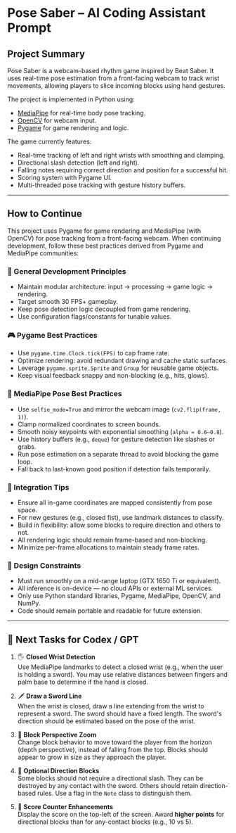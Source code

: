 # Pose Saber – AI Coding Assistant Prompt

## Project Summary
Pose Saber is a webcam-based rhythm game inspired by Beat Saber. It uses real-time pose estimation from a front-facing webcam to track wrist movements, allowing players to slice incoming blocks using hand gestures.

The project is implemented in Python using:
- [MediaPipe](https://google.github.io/mediapipe/) for real-time body pose tracking.
- [OpenCV](https://opencv.org/) for webcam input.
- [Pygame](https://www.pygame.org/) for game rendering and logic.

The game currently features:
- Real-time tracking of left and right wrists with smoothing and clamping.
- Directional slash detection (left and right).
- Falling notes requiring correct direction and position for a successful hit.
- Scoring system with Pygame UI.
- Multi-threaded pose tracking with gesture history buffers.

---

## How to Continue

This project uses Pygame for game rendering and MediaPipe (with OpenCV) for pose tracking from a front-facing webcam. When continuing development, follow these best practices derived from Pygame and MediaPipe communities:

### 🧠 General Development Principles
- Maintain modular architecture: input → processing → game logic → rendering.
- Target smooth 30 FPS+ gameplay.
- Keep pose detection logic decoupled from game rendering.
- Use configuration flags/constants for tunable values.

### 🎮 Pygame Best Practices
- Use `pygame.time.Clock.tick(FPS)` to cap frame rate.
- Optimize rendering: avoid redundant drawing and cache static surfaces.
- Leverage `pygame.sprite.Sprite` and `Group` for reusable game objects.
- Keep visual feedback snappy and non-blocking (e.g., hits, glows).

### 🤖 MediaPipe Pose Best Practices
- Use `selfie_mode=True` and mirror the webcam image (`cv2.flip(frame, 1)`).
- Clamp normalized coordinates to screen bounds.
- Smooth noisy keypoints with exponential smoothing (`alpha = 0.6–0.8`).
- Use history buffers (e.g., `deque`) for gesture detection like slashes or grabs.
- Run pose estimation on a separate thread to avoid blocking the game loop.
- Fall back to last-known good position if detection fails temporarily.

### 🧩 Integration Tips
- Ensure all in-game coordinates are mapped consistently from pose space.
- For new gestures (e.g., closed fist), use landmark distances to classify.
- Build in flexibility: allow some blocks to require direction and others to not.
- All rendering logic should remain frame-based and non-blocking.
- Minimize per-frame allocations to maintain steady frame rates.

### 🧱 Design Constraints
- Must run smoothly on a mid-range laptop (GTX 1650 Ti or equivalent).
- All inference is on-device — no cloud APIs or external ML services.
- Only use Python standard libraries, Pygame, MediaPipe, OpenCV, and NumPy.
- Code should remain portable and readable for future extension.

---

## 🔧 Next Tasks for Codex / GPT

1. 🖐️ **Closed Wrist Detection**  
   Use MediaPipe landmarks to detect a closed wrist (e.g., when the user is holding a sword). You may use relative distances between fingers and palm base to determine if the hand is closed.

2. 🗡️ **Draw a Sword Line**  
   When the wrist is closed, draw a line extending from the wrist to represent a sword. The sword should have a fixed length. The sword's direction should be estimated based on the pose of the wrist.

3. 🚀 **Block Perspective Zoom**  
   Change block behavior to move toward the player from the horizon (depth perspective), instead of falling from the top. Blocks should appear to grow in size as they approach the player.

4. 🔄 **Optional Direction Blocks**  
   Some blocks should not require a directional slash. They can be destroyed by any contact with the sword. Others should retain direction-based rules. Use a flag in the `Note` class to distinguish them.

5. 🧮 **Score Counter Enhancements**  
   Display the score on the top-left of the screen. Award **higher points** for directional blocks than for any-contact blocks (e.g., 10 vs 5).

